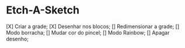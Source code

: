# Etch-A-Sketch

[X] Criar a grade;
[X] Desenhar nos blocos;
[] Redimensionar a grade;
[] Modo borracha;
[] Mudar cor do pincel;
[] Modo Rainbow;
[] Apagar desenho;
